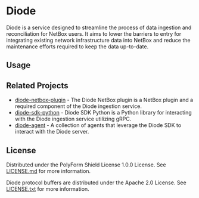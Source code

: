 # Diode

Diode is a service designed to streamline the process of data ingestion and reconciliation for NetBox users. It aims to lower the barriers to entry for integrating existing network infrastructure data into NetBox and reduce the maintenance efforts required to keep the data up-to-date.

## Usage

## Related Projects

- [diode-netbox-plugin](https://github.com/netboxlabs/diode-netbox-plugin) - The Diode NetBox plugin is a NetBox plugin and a required component of the Diode ingestion service.
- [diode-sdk-python](https://github.com/netboxlabs/diode-sdk-python) - Diode SDK Python is a Python library for interacting with the Diode ingestion service utilizing gRPC.
- [diode-agent](https://github.com/netboxlabs/diode-agent) - A collection of agents that leverage the Diode SDK to interact with the Diode server.

## License

Distributed under the PolyForm Shield License 1.0.0 License. See [LICENSE.md](./LICENSE.md) for more information.

Diode protocol buffers are distributed under the Apache 2.0 License. See [LICENSE.txt](./diode-proto/LICENSE.txt) for more information.
